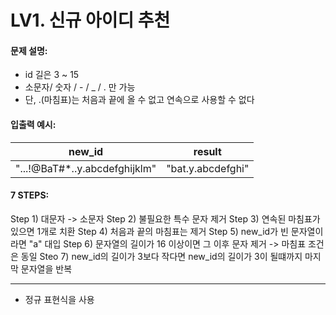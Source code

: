 # LV1. 신규 아이디 추천

#### 문제 설명:
* id 길은 3 ~ 15
* 소문자/ 숫자 / - / _ / . 만 가능 
* 단, .(마침표)는 처음과 끝에 올 수 없고 연속으로 사용할 수 없다

#### 입출력 예시:
|new_id|result|
|-----|------|
|"...!@BaT#*..y.abcdefghijklm"|"bat.y.abcdefghi"|

#### 7 STEPS:
Step 1) 대문자 -> 소문자
Step 2) 불필요한 특수 문자 제거 
Step 3) 연속된 마침표가 있으면 1개로 치환
Step 4) 처음과 끝의 마침표는 제거
Step 5) new_id가 빈 문자열이라면 "a" 대입
Step 6) 문자열의 길이가 16 이상이면 그 이후 문자 제거 -> 마침표 조건은 동일
Steo 7) new_id의 길이가 3보다 작다면 new_id의 길이가 3이 될떄까지 마지막 문자열을 반복

-------
* 정규 표현식을 사용 
